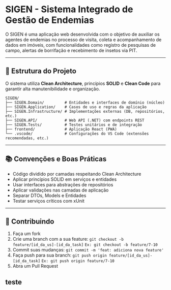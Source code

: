 # SIGEN - Sistema Integrado de Gestão de Endemias

O SIGEN é uma aplicação web desenvolvida com o objetivo de auxiliar os agentes de endemias no processo de visita, coleta e acompanhamento de dados em imóveis, com funcionalidades como registro de pesquisas de campo, alertas de borrifação e recebimento de insetos via PIT.

---

## 📁 Estrutura do Projeto

O sistema utiliza **Clean Architecture**, princípios **SOLID** e **Clean Code** para garantir alta manutenibilidade e organização.

```
SIGEN/
├── SIGEN.Domain/         # Entidades e interfaces de domínio (núcleo)
├── SIGEN.Application/    # Casos de uso e regras da aplicação
├── SIGEN.Infrastructure/ # Implementações externas (DB, repositórios, etc.)
├── SIGEN.API/            # Web API (.NET) com endpoints REST
├── SIGEN.Tests/          # Testes unitários e de integração
├── frontend/             # Aplicação React (PWA)
└── .vscode/              # Configurações do VS Code (extensões recomendadas, etc.)
```

---

## 📚 Convenções e Boas Práticas

- Código dividido por camadas respeitando Clean Architecture
- Aplicar princípios SOLID em serviços e entidades
- Usar interfaces para abstrações de repositórios
- Aplicar validações nas camadas de aplicação
- Separar DTOs, Models e Entidades
- Testar serviços críticos com xUnit

---

## 🧠 Contribuindo

1. Faça um fork
2. Crie uma branch com a sua feature:
   `git checkout -b feature/[id_da_us]-[id_da_task]`
   `Ex: git checkout -b feature/7-10`
3. Commit suas mudanças:
   `git commit -m 'feat: adiciona nova feature'`
4. Faça push para sua branch:
   `git push origin feature/[id_da_us]-[id_da_task]`
   `Ex: git push origin feature/7-10`
5. Abra um Pull Request

teste
---
